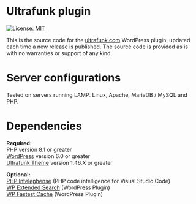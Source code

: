 # **Ultrafunk plugin**

[![License: MIT](https://img.shields.io/badge/License-MIT-yellow.svg)](https://opensource.org/licenses/MIT)

This is the source code for the [ultrafunk.com](https://ultrafunk.com) WordPress plugin, updated each time a new release is published. The source code is provided as is with no warranties or support of any kind.

# Server configurations
Tested on servers running LAMP: Linux, Apache, MariaDB / MySQL and PHP.

# Dependencies
**Required:**  
PHP version 8.1 or greater  
[WordPress](https://wordpress.org/download/) version 6.0 or greater  
[Ultrafunk Theme](https://github.com/ultrafunk/ultrafunk-theme/) version 1.46.X or greater  

**Optional:**  
[PHP Intelephense](https://intelephense.com/) (PHP code intelligence for Visual Studio Code)  
[WP Extended Search](https://wordpress.org/plugins/wp-extended-search/) (WordPress Plugin)  
[WP Fastest Cache](https://wordpress.org/plugins/wp-fastest-cache/) (WordPress Plugin)
